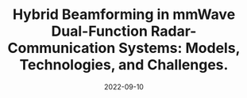 ---
title: "Hybrid Beamforming in mmWave Dual-Function Radar-Communication Systems: Models, Technologies, and Challenges."
collection: arVix
permalink: /publication/2022-arVix-wcm
date: 2022-09-10
level: arVix
link: 'http://arxiv.org/abs/2209.04656'
citation: 'Z. Cheng, L. Wu, <b>B. Wang</b>, M. R. B. Shankar, B. Liao and B. Ottersten, "Hybrid Beamforming in mmWave Dual-Function Radar-Communication Systems: Models, Technologies, and Challenges," submitted to <i>IEEE Wireless Communications</i>.'
---